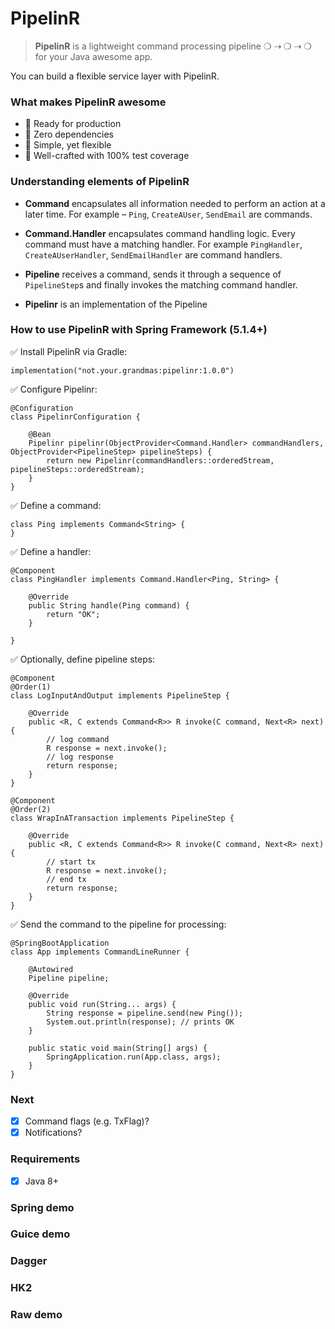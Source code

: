 # PipelinR

> **PipelinR** is a lightweight command processing pipeline ❍ ⇢ ❍ ⇢ ❍ for your Java awesome app. 

You can build a flexible service layer with PipelinR.


### What makes PipelinR awesome
- 🚀 Ready for production
- 🚀 Zero dependencies
- 🚀 Simple, yet flexible
- 🚀 Well-crafted with 100% test coverage

### Understanding elements of PipelinR

- **Command** encapsulates all information needed to perform an action at a later time. For example – `Ping`, `CreateAUser`, `SendEmail` are commands.
   
- **Command.Handler** encapsulates command handling logic. Every command must have a matching handler. For example `PingHandler`, `CreateAUserHandler`, `SendEmailHandler` are command handlers.

- **Pipeline** receives a command, sends it through a sequence of `PipelineStep`s and finally invokes the matching command handler.
 
- **Pipelinr** is an implementation of the Pipeline
  

### How to use PipelinR with Spring Framework (5.1.4+) 

✅ Install PipelinR via Gradle:
```
implementation("not.your.grandmas:pipelinr:1.0.0")
```

✅ Configure Pipelinr:
```
@Configuration
class PipelinrConfiguration {

    @Bean
    Pipelinr pipelinr(ObjectProvider<Command.Handler> commandHandlers, ObjectProvider<PipelineStep> pipelineSteps) {
        return new Pipelinr(commandHandlers::orderedStream, pipelineSteps::orderedStream);
    }
}
```

✅ Define a command:
```
class Ping implements Command<String> {
}
```

✅ Define a handler:
```
@Component
class PingHandler implements Command.Handler<Ping, String> {

    @Override
    public String handle(Ping command) {
        return "OK";
    }

}
```

✅ Optionally, define pipeline steps:
```
@Component
@Order(1)
class LogInputAndOutput implements PipelineStep {

    @Override
    public <R, C extends Command<R>> R invoke(C command, Next<R> next) {
        // log command
        R response = next.invoke();
        // log response
        return response;
    }
}
```

```
@Component
@Order(2)
class WrapInATransaction implements PipelineStep {

    @Override
    public <R, C extends Command<R>> R invoke(C command, Next<R> next) {
        // start tx
        R response = next.invoke();
        // end tx
        return response;
    }
}
```

✅ Send the command to the pipeline for processing:
```
@SpringBootApplication
class App implements CommandLineRunner {

    @Autowired
    Pipeline pipeline;

    @Override
    public void run(String... args) {
        String response = pipeline.send(new Ping());
        System.out.println(response); // prints OK        
    }

    public static void main(String[] args) {
        SpringApplication.run(App.class, args);
    }
}

```

### Next
- [x] Command flags (e.g. TxFlag)?
- [x] Notifications?

### Requirements
- [x] Java 8+

### Spring demo


### Guice demo

### Dagger

### HK2


### Raw demo
